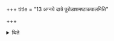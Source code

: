 +++
title = "13 अग्नये दात्रे पुरोडाशमष्टाकपालमिति"

+++

<details><summary>थिते</summary>

13. The offering (mentioned with the words) a sacrificial bread on eight potsherds for Agni Dātr̥ consists of three  oblation-materials).  

[^1]: Cf. TS II.3.2.8. 
</details>
